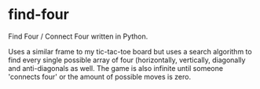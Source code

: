 # find-four
Find Four / Connect Four written in Python.

Uses a similar frame to my tic-tac-toe board but uses a search algorithm to find every single possible array of four (horizontally, vertically, diagonally and anti-diagonals as well.
The game is also infinite until someone 'connects four' or the amount of possible moves is zero.
